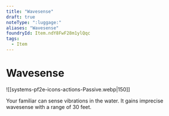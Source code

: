 ```yaml
---
title: "Wavesense"
draft: true
noteType: ":luggage:"
aliases: "Wavesense"
foundryId: Item.ndY8FwF28m1ylQqc
tags:
  - Item
---
```


# Wavesense
![[systems-pf2e-icons-actions-Passive.webp|150]]

Your familiar can sense vibrations in the water. It gains imprecise wavesense with a range of 30 feet.
